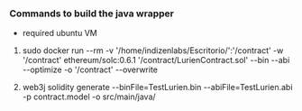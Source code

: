 ### Commands to build the java wrapper

- required ubuntu VM

1.
     sudo docker run --rm -v '/home/indizenlabs/Escritorio/':'/contract' -w '/contract' ethereum/solc:0.6.1 '/contract/LurienContract.sol' --bin --abi --optimize -o '/contract' --overwrite

2.      
     web3j solidity generate --binFile=TestLurien.bin --abiFile=TestLurien.abi -p contract.model -o src/main/java/

